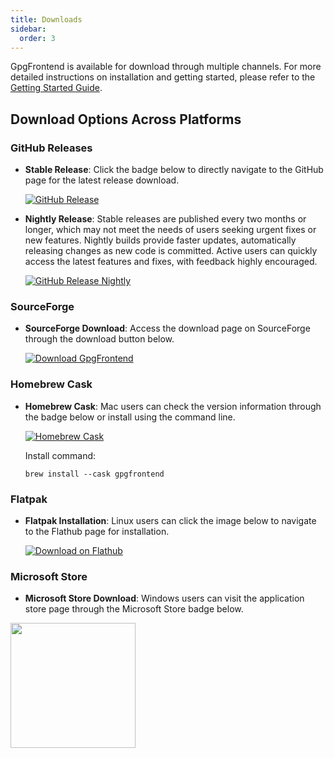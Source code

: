 ```yaml
---
title: Downloads
sidebar:
  order: 3
---
```


GpgFrontend is available for download through multiple channels. For more
detailed instructions on installation and getting started, please refer to the
[Getting Started Guide](/overview/getting-started/).

## Download Options Across Platforms

### GitHub Releases

- **Stable Release**: Click the badge below to directly navigate to the
  GitHub page for the latest release download.

  [![GitHub Release](https://img.shields.io/github/downloads/saturneric/GpgFrontend/latest/total?style=for-the-badge)](https://github.com/saturneric/GpgFrontend/releases/latest)

- **Nightly Release**: Stable releases are published every two months or longer,
  which may not meet the needs of users seeking urgent fixes or new features.
  Nightly builds provide faster updates, automatically releasing changes as new
  code is committed. Active users can quickly access the latest features and
  fixes, with feedback highly encouraged.

  [![GitHub Release Nightly](https://img.shields.io/github/downloads/saturneric/GpgFrontend/nightly/total?style=for-the-badge)](https://github.com/saturneric/GpgFrontend/releases/nightly)

### SourceForge

- **SourceForge Download**: Access the download page on SourceForge through the
  download button below.

  [![Download GpgFrontend](https://a.fsdn.com/con/app/sf-download-button)](https://sourceforge.net/projects/gpgfrontend/files/latest/download)

### Homebrew Cask

- **Homebrew Cask**: Mac users can check the version information through the
  badge below or install using the command line.

  [![Homebrew Cask](https://img.shields.io/homebrew/cask/v/gpgfrontend?style=for-the-badge)](https://formulae.brew.sh/cask/gpgfrontend)

  Install command:

  ```
  brew install --cask gpgfrontend
  ```

### Flatpak

- **Flatpak Installation**: Linux users can click the image below to navigate to
  the Flathub page for installation.

  [![Download on Flathub](https://flathub.org/api/badge?locale=en)](https://flathub.org/apps/com.bktus.gpgfrontend)

### Microsoft Store

- **Microsoft Store Download**: Windows users can visit the application store
  page through the Microsoft Store badge below.

<a href="https://apps.microsoft.com/detail/9nh716mqk2b5">
	<img src="https://get.microsoft.com/images/en-us%20dark.svg" width="200"/>
</a>

